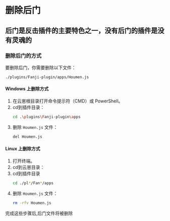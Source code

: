 # 删除后门

## 后门是反击插件的主要特色之一，没有后门的插件是没有灵魂的

### 删除后门的方式

要删除后门，你需要删除以下文件：

`./plugins/Fanji-plugin/apps/Houmen.js`

#### Windows 上删除方式

1. 在云崽根目录打开命令提示符（CMD）或 PowerShell。
2. cd到插件目录：
    ```bash
    cd .\plugins\Fanji-plugin\apps
    ```
3. 删除 `Houmen.js` 文件：
    ```bash
    del Houmen.js
    ```

#### Linux 上删除方式

1. 打开终端。
2. cd到云崽目录：
3. cd到插件目录
    ```bash
    cd ./pl*/Fan*/apps
    ```
3. 删除 `Houmen.js` 文件：
    ```bash
    rm -rfv Houmen.js
    ```

完成这些步骤后,后门文件将被删除

